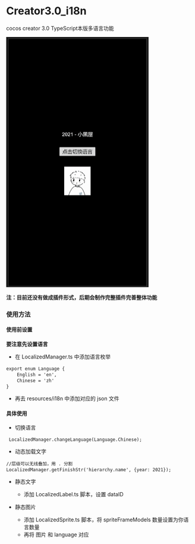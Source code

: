 # Creator3.0_i18n
 cocos creator 3.0 TypeScript本版多语言功能
 
 ![示例图](https://github.com/ChenBiaoHub/Creator3.0_i18n/blob/master/i18n-demo.gif?raw=true)
 
 **注：目前还没有做成插件形式，后期会制作完整插件完善整体功能**
 
 ### 使用方法
 #### 使用前设置
 **要注意先设置语言**
 - 在 LocalizedManager.ts 中添加语言枚举
 ```
 export enum Language {
     English = 'en',
     Chinese = 'zh'
 }
 ```
 - 再去 resources/i18n 中添加对应的 json 文件
 
 #### 具体使用
 
 - 切换语言
 ```
  LocalizedManager.changeLanguage(Language.Chinese);
 ```
- 动态加载文字
```
//层级可以无线叠加，用 . 分割
LocalizedManager.getFinishStr('hierarchy.name', {year: 2021});
```
- 静态文字
  - 添加 LocalizedLabel.ts 脚本，设置 dataID

- 静态图片
  - 添加 LocalizedSprite.ts 脚本，将 spriteFrameModels 数量设置为你语言数量
  - 再将 图片 和 language 对应

